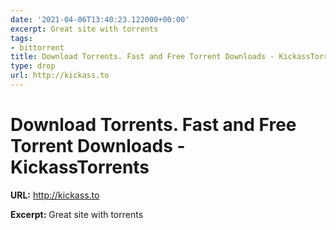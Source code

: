 ```yaml
---
date: '2021-04-06T13:40:23.122000+00:00'
excerpt: Great site with torrents
tags:
- bittorrent
title: Download Torrents. Fast and Free Torrent Downloads - KickassTorrents
type: drop
url: http://kickass.to
---
```


# Download Torrents. Fast and Free Torrent Downloads - KickassTorrents

**URL:** http://kickass.to

**Excerpt:** Great site with torrents
